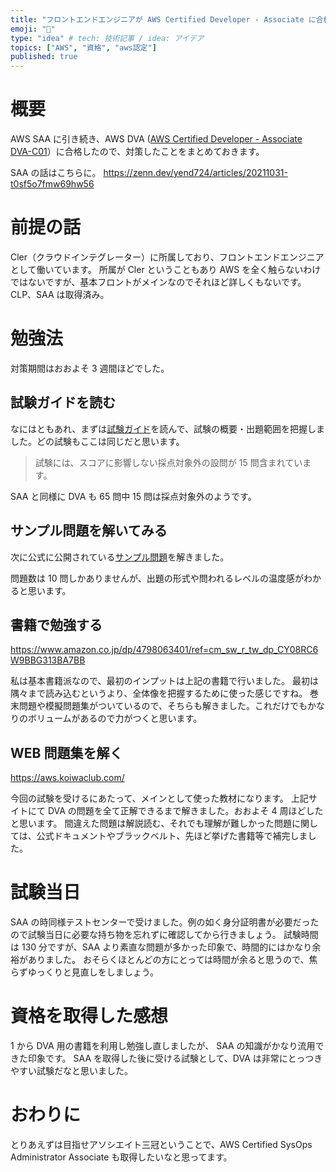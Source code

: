 ```yaml
---
title: "フロントエンドエンジニアが AWS Certified Developer - Associate に合格した話"
emoji: "📘"
type: "idea" # tech: 技術記事 / idea: アイデア
topics: ["AWS", "資格", "aws認定"]
published: true
---
```


# 概要

AWS SAA に引き続き、AWS DVA ([AWS Certified Developer - Associate DVA-C01](https://aws.amazon.com/jp/certification/certified-developer-associate/)）に合格したので、対策したことをまとめておきます。

SAA の話はこちらに。
https://zenn.dev/yend724/articles/20211031-t0sf5o7fmw69hw56

# 前提の話

Cler（クラウドインテグレーター）に所属しており、フロントエンドエンジニアとして働いています。
所属が Cler ということもあり AWS を全く触らないわけではないですが、基本フロントがメインなのでそれほど詳しくもないです。
CLP、SAA は取得済み。

# 勉強法

対策期間はおおよそ 3 週間ほどでした。

## 試験ガイドを読む

なにはともあれ、まずは[試験ガイド](https://d1.awsstatic.com/ja_JP/training-and-certification/docs-dev-associate/AWS-Certified-Developer-Associate_Exam-Guide.pdf)を読んで、試験の概要・出題範囲を把握しました。どの試験もここは同じだと思います。

> 試験には、スコアに影響しない採点対象外の設問が 15 問含まれています。

SAA と同様に DVA も 65 問中 15 問は採点対象外のようです。

## サンプル問題を解いてみる

次に公式に公開されている[サンプル問題](https://d1.awsstatic.com/ja_JP/training-and-certification/docs-dev-associate/AWS-Certified-Developer-Associate_Sample-Questions.pdf)を解きました。

問題数は 10 問しかありませんが、出題の形式や問われるレベルの温度感がわかると思います。

## 書籍で勉強する

https://www.amazon.co.jp/dp/4798063401/ref=cm_sw_r_tw_dp_CY08RC6W9BBG313BA7BB

私は基本書籍派なので、最初のインプットは上記の書籍で行いました。
最初は隅々まで読み込むというより、全体像を把握するために使った感じですね。
巻末問題や模擬問題集がついているので、そちらも解きました。これだけでもかなりのボリュームがあるので力がつくと思います。

## WEB 問題集を解く

https://aws.koiwaclub.com/

今回の試験を受けるにあたって、メインとして使った教材になります。
上記サイトにて DVA の問題を全て正解できるまで解きました。おおよそ 4 周ほどしたと思います。
間違えた問題は解説読む、それでも理解が難しかった問題に関しては、公式ドキュメントやブラックベルト、先ほど挙げた書籍等で補完しました。

# 試験当日

SAA の時同様テストセンターで受けました。例の如く身分証明書が必要だったので試験当日に必要な持ち物を忘れずに確認してから行きましょう。
試験時間は 130 分ですが、SAA より素直な問題が多かった印象で、時間的にはかなり余裕がありました。
おそらくほとんどの方にとっては時間が余ると思うので、焦らずゆっくりと見直しをしましょう。

# 資格を取得した感想

1 から DVA 用の書籍を利用し勉強し直しましたが、 SAA の知識がかなり流用できた印象です。
SAA を取得した後に受ける試験として、DVA は非常にとっつきやすい試験だなと思いました。

# おわりに

とりあえずは目指せアソシエイト三冠ということで、AWS Certified SysOps Administrator Associate も取得したいなと思ってます。

